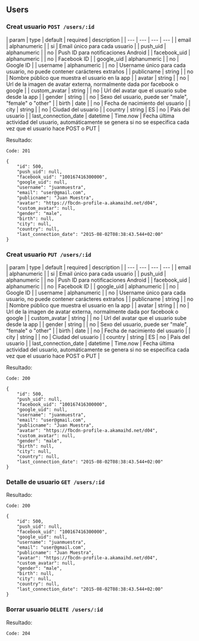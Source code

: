 ## Users

### Creat usuario `POST /users/:id`

| param | type | default | required | description |
| --- | --- | --- | --- |
| email | alphanumeric | | si | Email único para cada usuario |
| push_uid | alphanumeric | | no | Push ID para notificaciones Android |
| facebook_uid | alphanumeric | | no | Facebook ID |
| google_uid | alphanumeric | | no | Google ID |
| username | alphanumeric | | no | Username único para cada usuario, no puede contener carácteres extraños |
| publicname | string | | no | Nombre público que muestra el usuario en la app |
| avatar | string | | no | Url de la imagen de avatar externa, normalmente dada por facebook o google |
| custom_avatar | string | | no | Url del avatar que el usuario sube desde la app |
| gender | string | | no | Sexo del usuario, puede ser "male", "female" o "other" |
| birth | date | | no | Fecha de nacimiento del usuario |
| city | string | | no | Ciudad del usuario |
| country | string | ES | no | País del usuario |
| last_connection_date | datetime | Time.now | Fecha última actividad del usuario, automáticamente se genera si no se especifica cada vez que el usuario hace POST o PUT |

Resultado:

    Code: 201

    {
        "id": 500,
        "push_uid": null,
        "facebook_uid": "100167416300000",
        "google_uid": null,
        "username": "juanmuestra",
        "email": "user@gmail.com",
        "publicname": "Juan Muestra",
        "avatar": "https://fbcdn-profile-a.akamaihd.net/d04",
        "custom_avatar": null,
        "gender": "male",
        "birth": null,
        "city": null,
        "country": null,
        "last_connection_date": "2015-08-02T08:38:43.544+02:00"
    }

### Creat usuario `PUT /users/:id`

| param | type | default | required | description |
| --- | --- | --- | --- |
| email | alphanumeric | | si | Email único para cada usuario |
| push_uid | alphanumeric | | no | Push ID para notificaciones Android |
| facebook_uid | alphanumeric | | no | Facebook ID |
| google_uid | alphanumeric | | no | Google ID |
| username | alphanumeric | | no | Username único para cada usuario, no puede contener carácteres extraños |
| publicname | string | | no | Nombre público que muestra el usuario en la app |
| avatar | string | | no | Url de la imagen de avatar externa, normalmente dada por facebook o google |
| custom_avatar | string | | no | Url del avatar que el usuario sube desde la app |
| gender | string | | no | Sexo del usuario, puede ser "male", "female" o "other" |
| birth | date | | no | Fecha de nacimiento del usuario |
| city | string | | no | Ciudad del usuario |
| country | string | ES | no | País del usuario |
| last_connection_date | datetime | Time.now | Fecha última actividad del usuario, automáticamente se genera si no se especifica cada vez que el usuario hace POST o PUT |

Resultado:

    Code: 200

    {
        "id": 500,
        "push_uid": null,
        "facebook_uid": "100167416300000",
        "google_uid": null,
        "username": "juanmuestra",
        "email": "user@gmail.com",
        "publicname": "Juan Muestra",
        "avatar": "https://fbcdn-profile-a.akamaihd.net/d04",
        "custom_avatar": null,
        "gender": "male",
        "birth": null,
        "city": null,
        "country": null,
        "last_connection_date": "2015-08-02T08:38:43.544+02:00"
    }

### Detalle de usuario `GET /users/:id`

Resultado:

    Code: 200

    {
        "id": 500,
        "push_uid": null,
        "facebook_uid": "100167416300000",
        "google_uid": null,
        "username": "juanmuestra",
        "email": "user@gmail.com",
        "publicname": "Juan Muestra",
        "avatar": "https://fbcdn-profile-a.akamaihd.net/d04",
        "custom_avatar": null,
        "gender": "male",
        "birth": null,
        "city": null,
        "country": null,
        "last_connection_date": "2015-08-02T08:38:43.544+02:00"
    }

### Borrar usuario `DELETE /users/:id`

Resultado:

    Code: 204
